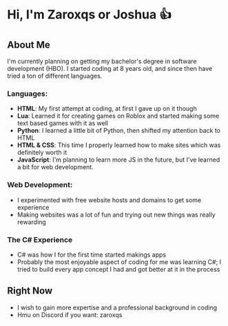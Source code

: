 # Hi, I'm Zaroxqs or Joshua 👍

## About Me
I'm currently planning on getting my bachelor's degree in software development (HBO). I started coding at 8 years old, and since then have tried a ton of different languages.

### Languages:
- **HTML**: My first attempt at coding, at first I gave up on it though
- **Lua**: Learned it for creating games on Roblox and started making some text based games with it as well
- **Python**: I learned a little bit of Python, then shifted my attention back to HTML
- **HTML & CSS**: This time I properly learned how to make sites which was definitely worth it
- **JavaScript**: I'm planning to learn more JS in the future, but I've learned a bit for web development.

### Web Development:
- I experimented with free website hosts and domains to get some experience
- Making websites was a lot of fun and trying out new things was really rewarding

### The C# Experience
- C# was how I for the first time started makings apps
- Probably the most enjoyable aspect of coding for me was learning C#; I tried to build every app concept I had and got better at it in the process

## Right Now
- I wish to gain more expertise and a professional background in coding
- Hmu on Discord if you want: zaroxqs
###
